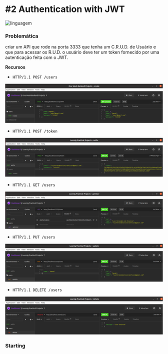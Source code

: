 # #2 Authentication with JWT

<img src="https://miro.medium.com/max/856/1*O68LbDvD5Dcsnez73M7v4Q.png" alt="linguagem" width="80px"/>

### Problemática

criar um API que rode na porta 3333 que tenha um C.R.U.D. de Usuário e que para acessar os R.U.D. o usuário deve ter um token fornecido por uma autenticação feita com o JWT.

**Recursos**
- `HTTP/1.1 POST /users`

<img src="./screenshots/screen1.png" />

- `HTTP/1.1 POST /token`

<img src="./screenshots/screen2.png" />

- `HTTP/1.1 GET /users`

<img src="./screenshots/screen3.png" />

- `HTTP/1.1 PUT /users`

<img src="./screenshots/screen4.png" />

- `HTTP/1.1 DELETE /users`

<img src="./screenshots/screen5.png" />


### Starting

